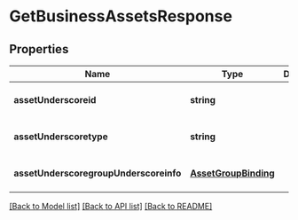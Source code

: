 # GetBusinessAssetsResponse

## Properties
Name | Type | Description | Notes
------------ | ------------- | ------------- | -------------
**assetUnderscoreid** | **string** |  | [optional] [default to null]
**assetUnderscoretype** | **string** |  | [optional] [default to null]
**assetUnderscoregroupUnderscoreinfo** | [**AssetGroupBinding**](AssetGroupBinding.md) |  | [optional] [default to null]

[[Back to Model list]](../README.md#documentation-for-models) [[Back to API list]](../README.md#documentation-for-api-endpoints) [[Back to README]](../README.md)


